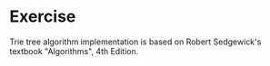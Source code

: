 # Exercise

Trie tree algorithm implementation is based on Robert Sedgewick's textbook "Algorithms", 4th Edition.